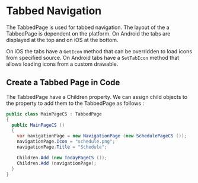# Tabbed Navigation

The TabbedPage is used for tabbed navigation. The layout of the a TabbedPage is dependent on the platform. On Android the tabs are displayed at the top and on iOS at the bottom.

On iOS the tabs have a `GetIcon` method that can be overridden to load icons from specified source. On Android tabs have a `SetTabIcon` method that allows loading icons from a custom drawable.

## Create a Tabbed Page in Code

The TabbedPage have a Children property. We can assign child objects to the property to add them to the TabbedPage as follows :

```csharp
public class MainPageCS : TabbedPage
{
  public MainPageCS ()
  {
    var navigationPage = new NavigationPage (new SchedulePageCS ());
    navigationPage.Icon = "schedule.png";
    navigationPage.Title = "Schedule";

    Children.Add (new TodayPageCS ());
    Children.Add (navigationPage);
  }
}
```



